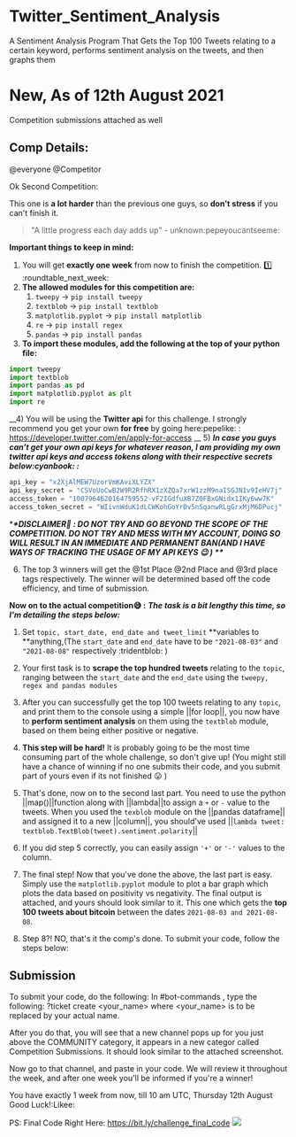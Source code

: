 # Twitter_Sentiment_Analysis
A Sentiment Analysis Program That Gets the Top 100 Tweets relating to a certain keyword, performs sentiment analysis on the tweets, and then graphs them

# New, As of 12th August 2021
Competition submissions attached as well


## Comp Details:

@everyone @Competitor 

Ok Second Competition:

This one is **a lot harder** than the previous one guys, so **don't stress** if you can't finish it. 
> "A little progress each day adds up" - unknown:pepeyoucantseeme: 


**__Important things to keep in mind:__**
1) You will get **__exactly one week__** from now to finish the competition. :one:  :roundtable_next_week: 
2) **The allowed modules for this competition are:**
    1. `tweepy`   ->  `pip install tweepy`
    2. `textblob`   -> `pip install textblob`
    3. `matplotlib.pyplot`   ->  `pip install matplotlib`
    4. `re`   ->  `pip install regex`
    5. `pandas`   -> `pip install pandas`
3) **To import these modules, add the following at the top of your python file:**
```python
import tweepy
import textblob
import pandas as pd
import matplotlib.pyplot as plt
import re
```
__4) You will be using the **Twitter api** for this challenge. I strongly recommend you get your own **__for free__** by going here:pepelike: : https://developer.twitter.com/en/apply-for-access
__
5) ***In case you guys can't get your own api keys for whatever reason, I am providing my own twitter api keys and access tokens along with their respective secrets below:cyanbook: :***
```python
api_key = "x2XjAlMEW7UzorVmKAviXLYZX"
api_key_secret = "CSVoUoCwB2W9R2RfhRX1zXZQa7xrW1zzM9naISGJN1v9IeHV7j"
access_token = "1007964620164759552-vF2IGdfuXB7Z0FBxGNidx1IKy6ww7K"
access_token_secret = "WIivnWduK1dLCWKohGoYrDv5nSqanwRLgGrxMjM6DPucj"
```

**__*DISCLAIMER:red_circle: : DO NOT TRY AND GO BEYOND THE SCOPE OF THE COMPETITION. DO NOT TRY AND MESS WITH MY ACCOUNT, DOING SO WILL RESULT IN AN IMMEDIATE AND PERMANENT BAN(AND I HAVE WAYS OF TRACKING THE USAGE OF MY API KEYS :wink:  )
**__*

6) The top 3 winners will get the @1st Place @2nd Place and @3rd place tags respectively. The winner will be determined based off the code efficiency, and time of submission.


**Now on to the actual competition:sweat_smile: :**
***The task is a bit lengthy this time, so I'm detailing the steps below:***
1) Set `topic, start_date, end_date and tweet_limit` **variables to **anything,(The `start_date` and `end_date` have to be `"2021-08-03"` and `"2021-08-08"` respectively :tridentblob: )

2) Your first task is to **scrape the top hundred tweets** relating to the `topic`, ranging between the `start_date` and the `end_date` using the `tweepy, regex and pandas modules`

3) After you can successfully get the top 100 tweets relating to any `topic`, and print them to the console using a simple ||for loop||, you now have to **perform sentiment analysis** on them using the `textblob` module, based on them being either positive or negative.

4) **This step will be hard!** It is probably going to be the most time consuming part of the whole challenge, so don't give up! (You might still have a chance of winning if no one submits their code, and you submit part of yours even if its not finished :stuck_out_tongue: ) 

5) That's done, now on to the second last part. You need to use the python ||map()||function along with ||lambda||to assign a `+` or `-` value to the tweets. When you used the `texblob` module on the ||pandas dataframe|| and assigned it to a new ||column||, you should've used ||`lambda tweet: textblob.TextBlob(tweet).sentiment.polarity`||

6) If you did step 5 correctly, you can easily assign `'+'` or `'-'` values to the column.

7) The final step! Now that you've done the above, the last part is easy. Simply use the `matplotlib.pyplot` module to plot a bar graph which plots the data based on positivity vs negativity. The final output is attached, and yours should look similar to it. This one which gets the **top 100 tweets about bitcoin** between the dates `2021-08-03 and 2021-08-08`.

8) Step 8?! NO, that's it the comp's done. To submit your code, follow the steps below:


## Submission
To submit your code, do the following:
In #bot-commands , type the following:
?ticket create <your_name> where <your_name> is to be replaced by your actual name. 

After you do that, you will see that a new channel pops up for you just above the COMMUNITY category, it appears in a new categor called Competition Submissions. It should look similar to the attached screenshot. 

Now go to that channel, and paste in your code. We will review it throughout the week, and after one week you'll be informed if you're a winner!

You have exactly 1 week from now, till 10 am UTC, Thursday 12th August
Good Luck!:Likee:

PS: Final Code Right Here: https://bit.ly/challenge_final_code
<img src=https://cdn.discordapp.com/attachments/862330721413890078/872780733624750090/unknown.png></img>

